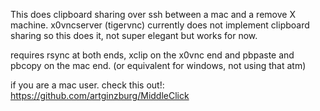 This does clipboard sharing over ssh between a mac and a remove X machine. x0vncserver (tigervnc) currently does not implement clipboard sharing so this does it, not super elegant but works for now.

requires rsync at both ends, xclip on the x0vnc end and pbpaste and pbcopy on the mac end. (or equivalent for windows, not using that atm)

if you are a mac user. check this out!: https://github.com/artginzburg/MiddleClick
